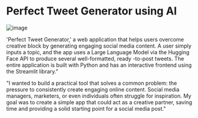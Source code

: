 ﻿# Perfect Tweet Generator using AI
![image](https://github.com/user-attachments/assets/ffab5467-ef0b-4211-9a2b-7eda6f4619ef)

'Perfect Tweet Generator,' a web application that helps users overcome creative block by
generating engaging social media content. A user simply inputs a topic, and the app uses 
a Large Language Model via the Hugging Face API to produce several well-formatted, ready
-to-post tweets. The entire application is built with Python and has an interactive
frontend using the Streamlit library."

"I wanted to build a practical tool that solves a common problem: the pressure to consistently 
create engaging online content. Social media managers, marketers, or even individuals often 
struggle for inspiration. My goal was to create a simple app that could act as a creative 
partner, saving time and providing a solid starting point for a social media post."
